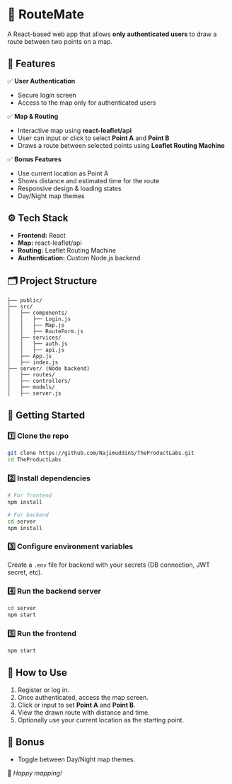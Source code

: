 # 🚀 RouteMate

A React-based web app that allows **only authenticated users** to draw a route between two points on a map.

## 📌 Features

✅ **User Authentication**

* Secure login screen
* Access to the map only for authenticated users

✅ **Map & Routing**

* Interactive map using **react-leaflet/api**
* User can input or click to select **Point A** and **Point B**
* Draws a route between selected points using **Leaflet Routing Machine**

✅ **Bonus Features**

* Use current location as Point A
* Shows distance and estimated time for the route
* Responsive design & loading states
* Day/Night map themes

## ⚙️ Tech Stack

* **Frontend:** React
* **Map:** react-leaflet/api
* **Routing:** Leaflet Routing Machine
* **Authentication:** Custom Node.js backend

## 🗂️ Project Structure

```
├── public/
├── src/
│   ├── components/
│   │   ├── Login.js
│   │   ├── Map.js
│   │   ├── RouteForm.js
│   ├── services/
│   │   ├── auth.js
│   │   ├── api.js
│   ├── App.js
│   ├── index.js
├── server/ (Node backend)
│   ├── routes/
│   ├── controllers/
│   ├── models/
│   ├── server.js
```

## 🚀 Getting Started

### 1️⃣ Clone the repo

```bash
git clone https://github.com/NajimuddinS/TheProductLabs.git
cd TheProductLabs
```

### 2️⃣ Install dependencies

```bash
# For frontend
npm install

# For backend
cd server
npm install
```

### 3️⃣ Configure environment variables

Create a `.env` file for backend with your secrets (DB connection, JWT secret, etc).

### 4️⃣ Run the backend server

```bash
cd server
npm start
```

### 5️⃣ Run the frontend

```bash
npm start
```

## 🎯 How to Use

1. Register or log in.
2. Once authenticated, access the map screen.
3. Click or input to set **Point A** and **Point B**.
4. View the drawn route with distance and time.
5. Optionally use your current location as the starting point.

## 🌙 Bonus

* Toggle between Day/Night map themes.

🚀 *Happy mapping!*
